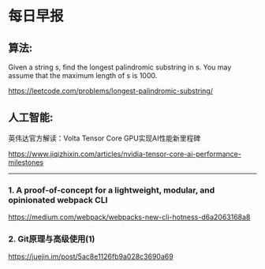 # 每日早报

## 算法:
Given a string s, find the longest palindromic substring in s. You may assume that the maximum length of s is 1000.

https://leetcode.com/problems/longest-palindromic-substring/

## 人工智能:

英伟达官方解读：Volta Tensor Core GPU实现AI性能新里程碑

https://www.jiqizhixin.com/articles/nvidia-tensor-core-ai-performance-milestones

---------------------------------------------

### 1. A proof-of-concept for a lightweight, modular, and opinionated webpack CLI

https://medium.com/webpack/webpacks-new-cli-hotness-d6a2063168a8


### 2. Git原理与高级使用(1)
https://juejin.im/post/5ac8e1126fb9a028c3690a69